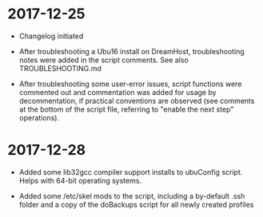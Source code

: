 # 2017-12-25

* Changelog initiated

* After troubleshooting a Ubu16 install on DreamHost, troubleshooting notes were added in the script comments.  See also TROUBLESHOOTING.md

* After troubleshooting some user-error issues, script functions were commented out and commentation was added for usage by decommentation, if practical conventions are observed (see comments at the bottom of the script file, referring to "enable the next step" operations).

# 2017-12-28

* Added some lib32gcc compiler support installs to ubuConfig script.  Helps with 64-bit operating systems.

* Added some /etc/skel mods to the script, including a by-default .ssh folder and a copy of the doBackups script for all newly created profiles 